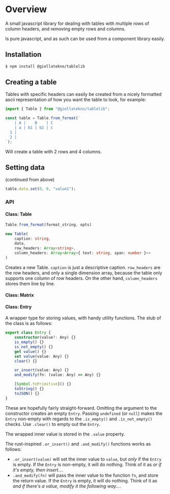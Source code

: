 # Overview

A small javascript library for dealing with tables with multiple rows
of column headers, and removing empty rows and columns.

Is pure javascript, and as such can be used from a component library easily.

## Installation

```bash
$ npm install @giellatekno/tablelib
```

## Creating a table

Tables with specific headers can easily be created from a nicely formatted
ascii representation of how you want the table to look, for example:

```javascript
import { Table } from "@giellatekno/tablelib";

const table = Table.from_format(`
    | A |    B    | C
    | a | b1 | b2 | c
  1 |
  2 |
`);
```

Will create a table with 2 rows and 4 columns.

## Setting data

(continued from above)

```javascript
table.data.set(0, 0, "value1");
```

### API

#### Class: Table

```typescript
Table.from_format(format_string, opts)
```

```typescript
new Table(
    caption: string,
    data,
    row_headers: Array<string>,
    column_headers: Array<Array<{ text: string, span: number }>>
)
```

Creates a new Table. `caption` is just a descriptive caption.
`row_headers` are the row headers, and only a single dimension array, because
the table only supports one column of row headers. On the other hand,
`column_headers` stores them line by line.

#### Class: Matrix

#### Class: Entry

A wrapper type for storing values, with handy utility functions. The stub
of the class is as follows:

```typescript
export class Entry {
    constructor(value?: Any) {}
    is_empty() {}
    is_not_empty() {}
    get value() {}
    set value(value: Any) {}
    clear() {}

    or_insert(value: Any) {}
    and_modify(fn: (value: Any) => Any) {}

    [Symbol.toPrimitive]() {}
    toString() {}
    toJSON() {}
}
```

These are hopefully fairly straight-forward. Omitting the argument to the
constructor creates an empty `Entry`. Passing `undefined` (or `null`) makes
the `Entry` non-empty with regards to the `.is_empty()` and `.is_not_empty()`
checks. Use `.clear()` to empty out the `Entry`.

The wrapped inner value is stored in the `.value` property.

The rust-inspired `.or_insert()` and `.and_modify()` functions works as follows:

- `.or_insert(value)` will set the inner value to `value`, but *only* if the `Entry` is empty. If the `Entry` is non-empty, it will do nothing. Think of it as *or if it's empty, then insert...*.
- `.and_modify(fn)` will pass the inner value to the function `fn`, and store the return value. If the `Entry` is empty, it will do nothing. Think of it as *and if there's a value, modify it the following way...*.
